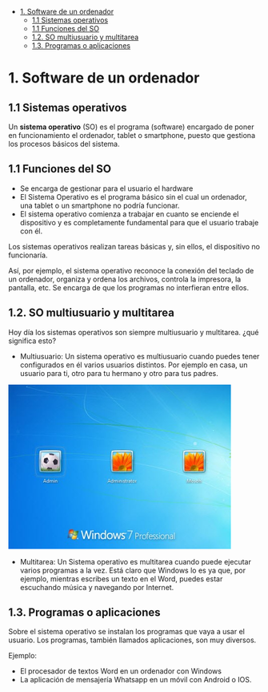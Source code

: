 - [1. Software de un ordenador](#1-software-de-un-ordenador)
  - [1.1 Sistemas operativos](#11-sistemas-operativos)
  - [1.1 Funciones del SO](#11-funciones-del-so)
  - [1.2. SO multiusuario y multitarea](#12-so-multiusuario-y-multitarea)
  - [1.3. Programas o aplicaciones](#13-programas-o-aplicaciones)

# 1. Software de un ordenador

## 1.1 Sistemas operativos

Un **sistema operativo** (SO) es el programa (software) encargado de poner en funcionamiento el ordenador, tablet o smartphone, puesto que gestiona los procesos básicos del sistema. 

## 1.1 Funciones del SO

- Se encarga de gestionar para el usuario el hardware
- El Sistema Operativo es el programa básico sin el cual un ordenador, una tablet o un smartphone no podría funcionar.
- El sistema operativo comienza a trabajar en cuanto se enciende el dispositivo y es completamente fundamental para que el usuario trabaje con él. 

Los sistemas operativos realizan tareas básicas y, sin ellos, el dispositivo no funcionaría.

Así, por ejemplo, el sistema operativo reconoce la conexión del teclado de un ordenador, organiza y ordena los archivos, controla la impresora, la pantalla, etc. Se encarga de que los programas no interfieran entre ellos.

## 1.2. SO multiusuario y multitarea 

Hoy día los sistemas operativos son siempre multiusuario y multitarea. ¿qué significa
esto?

- Multiusuario: Un sistema operativo es multiusuario cuando puedes tener configurados en él varios usuarios distintos. Por ejemplo en casa, un usuario para ti, otro para tu hermano y otro para tus padres.

![](img/2019-09-16-16-42-33.png)

- Multitarea: Un Sistema operativo es multitarea cuando puede ejecutar varios programas a la vez. Está claro que Windows lo es ya que, por ejemplo, mientras escribes un texto en el Word, puedes estar escuchando música y navegando por Internet.

## 1.3. Programas o aplicaciones

Sobre el sistema operativo se instalan los programas que vaya a usar el usuario. Los programas, también llamados aplicaciones, son muy diversos. 

Ejemplo:

- El procesador de textos Word en un ordenador con Windows
- La aplicación de mensajería Whatsapp en un móvil con Android o IOS.


